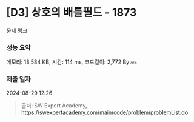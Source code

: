 # [D3] 상호의 배틀필드 - 1873 

[문제 링크](https://swexpertacademy.com/main/code/problem/problemDetail.do?contestProbId=AV5LyE7KD2ADFAXc) 

### 성능 요약

메모리: 18,584 KB, 시간: 114 ms, 코드길이: 2,772 Bytes

### 제출 일자

2024-08-29 12:26



> 출처: SW Expert Academy, https://swexpertacademy.com/main/code/problem/problemList.do